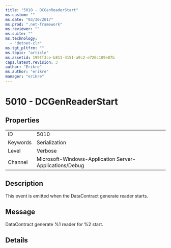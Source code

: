 ```yaml
---
title: "5010 - DCGenReaderStart"
ms.custom: ""
ms.date: "03/30/2017"
ms.prod: ".net-framework"
ms.reviewer: ""
ms.suite: ""
ms.technology: 
  - "dotnet-clr"
ms.tgt_pltfrm: ""
ms.topic: "article"
ms.assetid: 199ff3ce-b811-4151-a9c2-e726c109e87b
caps.latest.revision: 3
author: "Erikre"
ms.author: "erikre"
manager: "erikre"
---
```

# 5010 - DCGenReaderStart
## Properties  
  
|||  
|-|-|  
|ID|5010|  
|Keywords|Serialization|  
|Level|Verbose|  
|Channel|Microsoft-Windows-Application Server-Applications/Debug|  
  
## Description  
 This event is emitted when the DataContract generate reader starts.  
  
## Message  
 DataContract generate %1 reader for %2 start.  
  
## Details
